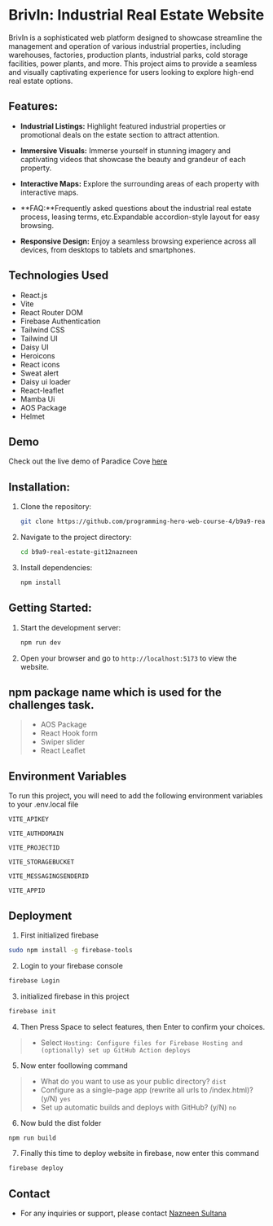 

# BrivIn: Industrial Real Estate Website

BrivIn is a sophisticated web platform designed to showcase streamline the management and operation of various industrial properties, including warehouses, factories, production plants, industrial parks, cold storage facilities, power plants, and more. This project aims to provide a seamless and visually captivating experience for users looking to explore high-end real estate options.


## Features:

- **Industrial Listings:** Highlight featured industrial properties or promotional deals on the estate section to attract attention.

- **Immersive Visuals:** Immerse yourself in stunning imagery and captivating videos that showcase the beauty and grandeur of each property.

- **Interactive Maps:** Explore the surrounding areas of each property with interactive maps.

- **FAQ:**Frequently asked questions about the industrial real estate process, leasing terms, etc.Expandable accordion-style layout for easy browsing.

- **Responsive Design:** Enjoy a seamless browsing experience across all devices, from desktops to tablets and smartphones.

## Technologies Used

- React.js
- Vite
- React Router DOM
- Firebase Authentication
- Tailwind CSS
- Tailwind UI
- Daisy UI
- Heroicons
- React icons
- Sweat alert
- Daisy ui loader
- React-leaflet
- Mamba Ui
- AOS Package
- Helmet

## Demo
Check out the live demo of Paradice Cove [here](https://industrial-real-state.web.app/)

## Installation:
1. Clone the repository:
    ```bash
    git clone https://github.com/programming-hero-web-course-4/b9a9-real-estate-git12nazneen.git
2. Navigate to the project directory:
    ```bash
    cd b9a9-real-estate-git12nazneen

3. Install dependencies:
    ```bash
    npm install
## Getting Started:
1. Start the development server:
    ```bash
    npm run dev
2. Open your browser and go to `http://localhost:5173` to view the website.
## npm package name which is used for the challenges task.

>- AOS Package
>- React Hook form
>- Swiper slider
>- React Leaflet


## Environment Variables

To run this project, you will need to add the following environment variables to your .env.local file


`VITE_APIKEY`

`VITE_AUTHDOMAIN`

`VITE_PROJECTID`

`VITE_STORAGEBUCKET`

`VITE_MESSAGINGSENDERID`

`VITE_APPID`

## Deployment

1. First initialized firebase
```bash
sudo npm install -g firebase-tools
  ```
2. Login to your firebase console
```bash
firebase Login
  ```
3. initialized firebase in this project
```bash
firebase init
```
4. Then Press Space to select features, then Enter to confirm your choices.
>- Select `Hosting: Configure files for Firebase Hosting and (optionally) set up GitHub Action deploys`

5. Now enter foollowing command
>- What do you want to use as your public directory? `dist`
>- Configure as a single-page app (rewrite all urls to /index.html)? (y/N) `yes`
>- Set up automatic builds and deploys with GitHub? (y/N) `no`

6. Now buld the dist folder
```bash
npm run build
```
7. Finally this time to deploy website in firebase, now enter this command
```bash
firebase deploy
```

## Contact

- For any inquiries or support, please contact [Nazneen Sultana](https://github.com/git12nazneen)
